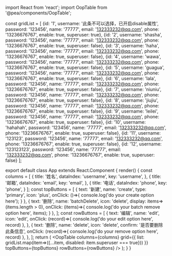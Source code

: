 import React from 'react';
import OopTable from '@pea/components/OopTable';

  const gridList = [
      {id: '1', username: '此条不可以选择，已开启disable属性', password: '123456', name: '77777', email: '132333232@qq.com', phone: '13236676767', enable: true, superuser: true},
      {id: '2', username: 'shasha', password: '123456', name: '77777', email: '132333232@qq.com', phone: '13236676767', enable: true, superuser: false},
      {id: '3', username: 'haha', password: '123456', name: '77777', email: '132333232@qq.com', phone: '13236676767', enable: true, superuser: false},
      {id: '4', username: 'wawa', password: '123456', name: '77777', email: '132333232@qq.com', phone: '13236676767', enable: true, superuser: false},
      {id: '5', username: 'guagua', password: '123456', name: '77777', email: '132333232@qq.com', phone: '13236676767', enable: true, superuser: false},
      {id: '6', username: 'lala', password: '123456', name: '77777', email: '132333232@qq.com', phone: '13236676767', enable: true, superuser: false},
      {id: '7', username: 'niuniu', password: '123456', name: '77777', email: '132333232@qq.com', phone: '13236676767', enable: true, superuser: false},
      {id: '8', username: 'jiujiu', password: '123456', name: '77777', email: '132333232@qq.com', phone: '13236676767', enable: true, superuser: false},
      {id: '9', username: 'leilei', password: '123456', name: '77777', email: '132333232@qq.com', phone: '13236676767', enable: true, superuser: false},
      {id: '10', username: 'hahahah', password: '123456', name: '77777', email: '132333232@qq.com', phone: '13236676767', enable: true, superuser: false},
      {id: '11', username: '123123', password: '123456', name: '77777', email: '132333232@qq.com', phone: '13236676767', enable: true, superuser: false},
      {id: '12', username: '123123123', password: '123456', name: '77777', email: '132333232@qq.com', phone: '13236676767', enable: true, superuser: false}
    ];

export default class App extends React.Component {
  render() {
      const columns = [
        {
          title: '姓名',
          dataIndex: 'username',
          key: 'username',
        }, {
          title: '邮箱',
          dataIndex: 'email',
          key: 'email',
        }, {
          title: '电话',
          dataIndex: 'phone',
          key: 'phone',
        }
      ];
      const topButtons = [
        {
          text: '新建',
          name: 'create',
          type: 'primary',
          icon: 'plus',
          onClick: ()=>{ console.log('do your create option here'); }
        },
        {
          text: '删除',
          name: 'batchDelete',
          icon: 'delete',
          display: items=>(items.length > 0),
          onClick: (items)=>{ console.log('do your batch remove option here', items); }
        },
      ];
      const rowButtons = [
        {
          text: '编辑',
          name: 'edit',
          icon: 'edit',
          onClick: (record)=>{ console.log('do your edit option here', record) },
        },
        {
          text: '删除',
          name: 'delete',
          icon: 'delete',
          confirm: '是否要删除此条信息',
          onClick: (record)=>{ console.log('do your remove option here', record) },
        },
      ];
    return (
      <OopTable
        columns={columns}
        grid={{ list: gridList.map(item=>({...item, disabled: item.superuser === true})) }}
        topButtons={topButtons}
        rowButtons={rowButtons}
      />
    );
  }
}
